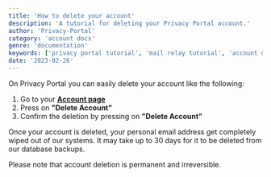 ```yaml
---
title: 'How to delete your account'
description: 'A tutorial for deleting your Privacy Portal account.'
author: 'Privacy-Portal'
category: 'account docs'
genre: 'documentation'
keywords: ['privacy portal tutorial', 'mail relay tutorial', 'account deletion', 'delete privacy portal account', 'delete mail relay account']
date: '2023-02-26'
---
```


On Privacy Portal you can easily delete your account like the following:

1. Go to your **[Account page](https://app.privacyportal.org/account)**
2. Press on **"Delete Account"**
3. Confirm the deletion by pressing on **"Delete Account"**

Once your account is deleted, your personal email address get completely wiped out of our systems. It may take up to 30 days for it to be deleted from our database backups.

Please note that account deletion is permanent and irreversible.
